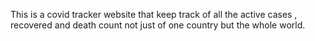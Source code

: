 This is a covid tracker website that keep track of all the active cases , recovered and death count not just of one country but the whole world. 
